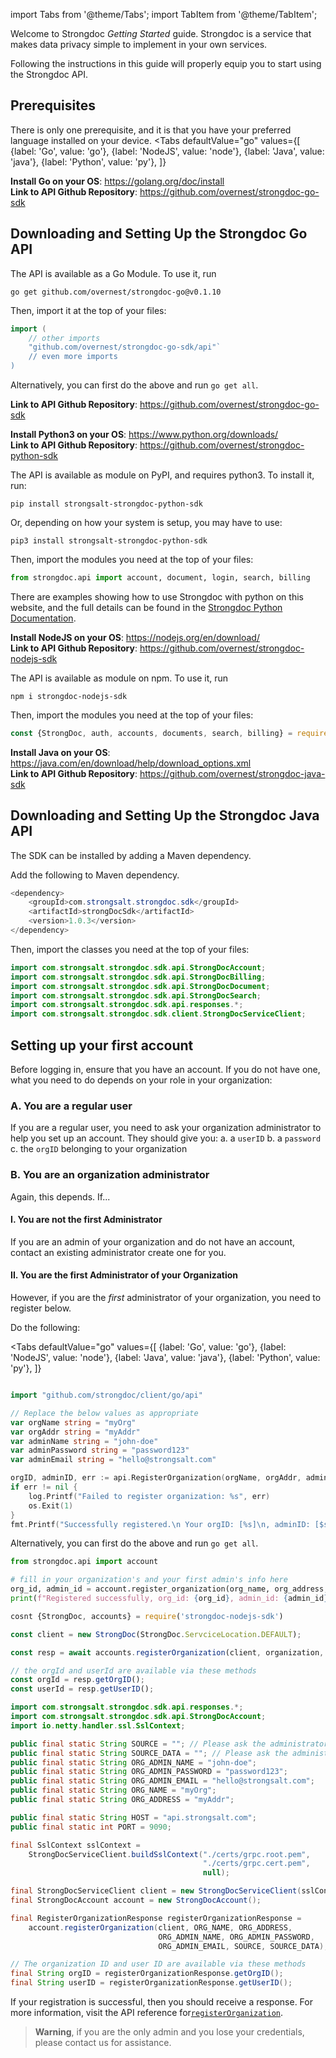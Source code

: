 import Tabs from '@theme/Tabs';
import TabItem from '@theme/TabItem';

Welcome to Strongdoc *Getting Started* guide. Strongdoc is a service that makes data privacy simple to implement in your own services.

Following the instructions in this guide will properly equip you to start using the Strongdoc API.

## Prerequisites

There is only one prerequisite, and it is that you have your preferred language installed on your device. 
<Tabs
  defaultValue="go"
  values={[
      {label: 'Go', value: 'go'},
      {label: 'NodeJS', value: 'node'},
      {label: 'Java', value: 'java'},
      {label: 'Python', value: 'py'},
    ]}
>
<TabItem value="go">

**Install Go on your OS**: https://golang.org/doc/install  
**Link to API Github Repository**: https://github.com/overnest/strongdoc-go-sdk


## Downloading and Setting Up the Strongdoc Go API

The API is available as a Go Module. To use it, run

`go get github.com/overnest/strongdoc-go@v0.1.10`

Then, import it at the top of your files:

```go
import (
    // other imports
    "github.com/overnest/strongdoc-go-sdk/api"`
    // even more imports
)
```

Alternatively, you can first do the above and run `go get all`.


**Link to API Github Repository**: https://github.com/overnest/strongdoc-go-sdk

</TabItem>
<TabItem value="py">

**Install Python3 on your OS**: https://www.python.org/downloads/  
**Link to API Github Repository**: https://github.com/overnest/strongdoc-python-sdk

The API is available as module on PyPI, and requires python3. To install it, run:

`pip install strongsalt-strongdoc-python-sdk`

Or, depending on how your system is setup, you may have to use:

`pip3 install strongsalt-strongdoc-python-sdk`

Then, import the modules you need at the top of your files:

```py
from strongdoc.api import account, document, login, search, billing
```

There are examples showing how to use Strongdoc with python on this website, and the full details can be found in the [Strongdoc Python Documentation](https://strongdoc-python-sdk.readthedocs.io/en/latest/index.html).

</TabItem>
<TabItem value="node">

**Install NodeJS on your OS**: https://nodejs.org/en/download/  
**Link to API Github Repository**: https://github.com/overnest/strongdoc-nodejs-sdk

The API is available as module on npm. To use it, run

`npm i strongdoc-nodejs-sdk`

Then, import the modules you need at the top of your files:

```javascript
const {StrongDoc, auth, accounts, documents, search, billing} = require('strongdoc-nodejs-sdk')
```

</TabItem>
<TabItem value="java">

**Install Java on your OS**: https://java.com/en/download/help/download_options.xml  
**Link to API Github Repository**: https://github.com/overnest/strongdoc-java-sdk


## Downloading and Setting Up the Strongdoc Java API

The SDK can be installed by adding a Maven dependency.

Add the following to Maven dependency.

```java
<dependency>
    <groupId>com.strongsalt.strongdoc.sdk</groupId>
    <artifactId>strongDocSdk</artifactId>
    <version>1.0.3</version>
</dependency>
```

Then, import the classes you need at the top of your files:

```java
import com.strongsalt.strongdoc.sdk.api.StrongDocAccount;
import com.strongsalt.strongdoc.sdk.api.StrongDocBilling;
import com.strongsalt.strongdoc.sdk.api.StrongDocDocument;
import com.strongsalt.strongdoc.sdk.api.StrongDocSearch;
import com.strongsalt.strongdoc.sdk.api.responses.*;
import com.strongsalt.strongdoc.sdk.client.StrongDocServiceClient;
```
</TabItem>
</Tabs>




## Setting up your first account

Before logging in, ensure that you have an account. 
If you do not have one, what you need to do depends on 
your role in your organization:

### A. You are a **regular user**

If you are a regular user, you need to ask your organization administrator 
to help you set up an account. They should give you:
a. a `userID`
b. a `password` 
c. the `orgID` belonging to your organization

### B. You are an **organization administrator**

Again, this depends. If...

#### I. You are not the first Administrator

If you are an admin of your organization and do not have an account,
contact an existing administrator create one for you. 

#### II. You are the first Administrator of your Organization

However, if you are the *first* administrator of your organization, you need to register below.

Do the following:

<Tabs
  defaultValue="go"
  values={[
      {label: 'Go', value: 'go'},
      {label: 'NodeJS', value: 'node'},
      {label: 'Java', value: 'java'},
      {label: 'Python', value: 'py'},
    ]}
>
<TabItem value="go">

```go

import "github.com/strongdoc/client/go/api"

// Replace the below values as appropriate
var orgName string = "myOrg"
var orgAddr string = "myAddr"
var adminName string = "john-doe"
var adminPassword string = "password123"
var adminEmail string = "hello@strongsalt.com"

orgID, adminID, err := api.RegisterOrganization(orgName, orgAddr, adminName, adminPassword, adminEmail)
if err != nil {
    log.Printf("Failed to register organization: %s", err)
    os.Exit(1)
}
fmt.Printf("Successfully registered.\n Your orgID: [%s]\n, adminID: [$s]\n", orgID, adminID)
```

Alternatively, you can first do the above and run `go get all`.

</TabItem>
<TabItem value="py">

```py
from strongdoc.api import account

# fill in your organization's and your first admin's info here
org_id, admin_id = account.register_organization(org_name, org_address, admin_name, admin_pass, admin_email)
print(f"Registered successfully, org_id: {org_id}, admin_id: {admin_id}")
```

</TabItem>
<TabItem value="node">

```javascript
cosnt {StrongDoc, accounts} = require('strongdoc-nodejs-sdk')

const client = new StrongDoc(StrongDoc.ServciceLocation.DEFAULT);

const resp = await accounts.registerOrganization(client, organization, orgAddress, adminName, adminPassword, adminEmail);

// the orgId and userId are available via these methods
const orgId = resp.getOrgID();
const userId = resp.getUserID();
```

</TabItem>
<TabItem value="java">

```java
import com.strongsalt.strongdoc.sdk.api.responses.*;
import com.strongsalt.strongdoc.sdk.api.StrongDocAccount;
import io.netty.handler.ssl.SslContext;

public final static String SOURCE = ""; // Please ask the administrator to obtain the value
public final static String SOURCE_DATA = ""; // Please ask the administrator to obtain the value
public final static String ORG_ADMIN_NAME = "john-doe";
public final static String ORG_ADMIN_PASSWORD = "password123";
public final static String ORG_ADMIN_EMAIL = "hello@strongsalt.com";
public final static String ORG_NAME = "myOrg";
public final static String ORG_ADDRESS = "myAddr";

public final static String HOST = "api.strongsalt.com";
public final static int PORT = 9090;

final SslContext sslContext =
    StrongDocServiceClient.buildSslContext("./certs/grpc.root.pem",
                                           "./certs/grpc.cert.pem",
                                           null);

final StrongDocServiceClient client = new StrongDocServiceClient(sslContext, HOST, PORT);
final StrongDocAccount account = new StrongDocAccount();

final RegisterOrganizationResponse registerOrganizationResponse =
    account.registerOrganization(client, ORG_NAME, ORG_ADDRESS,
                                 ORG_ADMIN_NAME, ORG_ADMIN_PASSWORD,
                                 ORG_ADMIN_EMAIL, SOURCE, SOURCE_DATA);

// The organization ID and user ID are available via these methods
final String orgID = registerOrganizationResponse.getOrgID();
final String userID = registerOrganizationResponse.getUserID();
```
</TabItem>
</Tabs>

If your registration is successful, then you should receive a response. For more information, visit the API reference for[`registerOrganization`](Organizations.md#register-organization).

> **Warning**, if you are the only admin and you lose your credentials,
> please contact us for assistance.
> 
